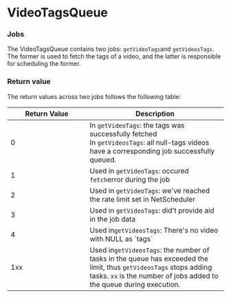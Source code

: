 # VideoTagsQueue

### Jobs

The VideoTagsQueue contains two jobs: `getVideoTags`and `getVideosTags`. The former is used to fetch the tags of a
video, and the latter is responsible for scheduling the former.

### Return value

The return values across two jobs follows the following table:

<table><thead><tr><th width="168">Return Value</th><th>Description</th></tr></thead><tbody><tr><td>0</td><td>In <code>getVideoTags</code>: the tags was successfully fetched<br>In <code>getVideosTags</code>: all null-tags videos have a corresponding job successfully queued.</td></tr><tr><td>1</td><td>Used in <code>getVideoTags</code>: occured <code>fetch</code>error during the job</td></tr><tr><td>2</td><td>Used in <code>getVideoTags</code>: we've reached the rate limit set in NetScheduler</td></tr><tr><td>3</td><td>Used in <code>getVideoTags</code>: did't provide aid in the job data</td></tr><tr><td>4</td><td>Used in<code>getVideosTags</code>: There's no video with NULL as `tags`</td></tr><tr><td>1xx</td><td>Used in<code>getVideosTags</code>:  the number of tasks in the queue has exceeded the limit, thus <code>getVideosTags</code> stops adding tasks. <code>xx</code> is the number of jobs added to the queue during execution.</td></tr></tbody></table>
